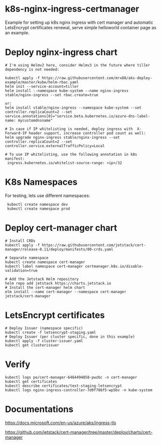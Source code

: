 # k8s-nginx-ingress-certmanager
Example for setting up k8s nginx ingress with cert manager and automatic LetsEncrypt certificates renewal, serve simple helloworld container page as an example.



# Deploy nginx-ingress chart

```
# I'm using Helmv2 here, consider Helmv3 in the future where tiller dependency is not needed:

kubectl apply -f https://raw.githubusercontent.com/mrx88/aks-deploy-example/master/kube/helm-rbac.yaml
helm init --service-account=tiller
helm install --namespace kube-system --name nginx-ingress stable/nginx-ingress --set rbac.create=true

or: 
helm install stable/nginx-ingress --namespace kube-system --set controller.replicaCount=2 --set service.annotations[0]="service.beta.kubernetes.io/azure-dns-label-name: mycustomdnsname"

# In case if IP whitelisting is needed, deploy ingress with  X-Forward-IP header support, increase controller pod count as well:
helm upgrade nginx-ingress stable/nginx-ingress --set controller.replicaCount=2 --set controller.service.externalTrafficPolicy=Local

# To use IP whitelisting, use the following annotation in k8s manifest:
 ingress.kubernetes.io/whitelist-source-range: <ip>/32
```


# K8s Namespaces

For testing, lets use different namespaces:
```
 kubectl create namespace dev
 kubectl create namespace prod
```
# Deploy cert-manager chart

```
# Install CRDs
kubectl apply -f https://raw.githubusercontent.com/jetstack/cert-manager/release-0.11/deploy/manifests/00-crds.yaml

# Separate namespace
kubectl create namespace cert-manager
kubectl label namespace cert-manager certmanager.k8s.io/disable-validation=true
 
# Add the Jetstack Helm repository
helm repo add jetstack https://charts.jetstack.io
# Install the cert-manager helm chart
elm install --name cert-manager --namespace cert-manager jetstack/cert-manager
```

# LetsEncrypt certificates

```
# Deploy Issuer (namespace specific)
kubectl create -f letsencrypt-staging.yaml
# Deploy Issuer (per cluster specific, done in this example)
kubectl apply -f cluster-issuer.yaml
kubectl get clusterissuer
```


# Verify

```
kubectl logs po/cert-manager-6464494858-pwzbc -n cert-manager
kubectl get certificates
kubectl describe certificates/test-staging-letsencrypt
kubectl logs nginx-ingress-controller-7d9f786f5-wp5bv -n kube-system
```

 # Documentations
 
https://docs.microsoft.com/en-us/azure/aks/ingress-tls

https://github.com/jetstack/cert-manager/tree/master/deploy/charts/cert-manager
```